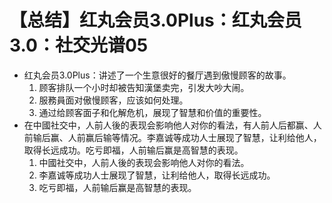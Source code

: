 # 【总结】红丸会员3.0Plus：红丸会员3.0：社交光谱05

-   红丸会员3.0Plus：讲述了一个生意很好的餐厅遇到傲慢顾客的故事。
    1.  顾客排队一个小时却被告知漢堡卖完，引发大吵大闹。
    2.  服務員面对傲慢顾客，应该如何处理。
    3.  通过给顾客面子和化解危机，展现了智慧和价值的重要性。
-   在中國社交中，人前人後的表现会影响他人对你的看法，有人前人后都赢、人前输后赢、人前赢后输等情况。李嘉诚等成功人士展现了智慧，让利给他人，取得长远成功。吃亏即福，人前输后赢是高智慧的表现。
    1.  中國社交中，人前人後的表现会影响他人对你的看法。
    2.  李嘉诚等成功人士展现了智慧，让利给他人，取得长远成功。
    3.  吃亏即福，人前输后赢是高智慧的表现。